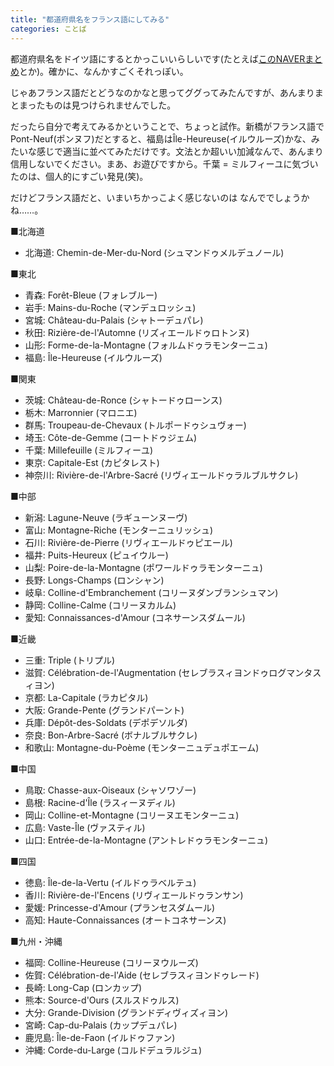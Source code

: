 ```yaml
---
title: "都道府県名をフランス語にしてみる"
categories: ことば
---
```


都道府県名をドイツ語にするとかっこいいらしいです(たとえば[このNAVERまとめ](http://matome.naver.jp/odai/2132815113153757701)とか)。確かに、なんかすごくそれっぽい。

じゃあフランス語だとどうなのかなと思ってググってみたんですが、あんまりまとまったものは見つけられませんでした。

だったら自分で考えてみるかということで、ちょっと試作。新橋がフランス語でPont-Neuf(ポンヌフ)だとすると、福島はÎle-Heureuse(イルウルーズ)かな、みたいな感じで適当に並べてみただけです。文法とか超いい加減なんで、あんまり信用しないでください。まあ、お遊びですから。千葉 = ミルフィーユに気づいたのは、個人的にすごい発見(笑)。

だけどフランス語だと、いまいちかっこよく感じないのは なんででしょうかね……。

■北海道

- 北海道: Chemin-de-Mer-du-Nord (シュマンドゥメルデュノール)

■東北

- 青森: Forêt-Bleue (フォレブルー)
- 岩手: Mains-du-Roche (マンデュロッシュ)
- 宮城: Château-du-Palais (シャトーデュパレ)
- 秋田: Rizière-de-l'Automne (リズィエールドゥロトンヌ)
- 山形: Forme-de-la-Montagne (フォルムドゥラモンターニュ)
- 福島: Île-Heureuse (イルウルーズ)

■関東

- 茨城: Château-de-Ronce (シャトードゥローンス)
- 栃木: Marronnier (マロニエ)
- 群馬: Troupeau-de-Chevaux (トルポードゥシュヴォー)
- 埼玉: Côte-de-Gemme (コートドゥジェム)
- 千葉: Millefeuille (ミルフィーユ)
- 東京: Capitale-Est (カピタレスト)
- 神奈川: Rivière-de-l'Arbre-Sacré (リヴィエールドゥラルブルサクレ)

■中部

- 新潟: Lagune-Neuve (ラギューンヌーヴ)
- 富山: Montagne-Riche (モンターニュリッシュ)
- 石川: Rivière-de-Pierre (リヴィエールドゥピエール)
- 福井: Puits-Heureux (ピュイウルー)
- 山梨: Poire-de-la-Montagne (ポワールドゥラモンターニュ)
- 長野: Longs-Champs (ロンシャン)
- 岐阜: Colline-d'Embranchement (コリーヌダンブランシュマン)
- 静岡: Colline-Calme (コリーヌカルム)
- 愛知: Connaissances-d'Amour (コネサーンスダムール)

■近畿

- 三重: Triple (トリプル)
- 滋賀: Célébration-de-l'Augmentation (セレブラスィヨンドゥログマンタスィヨン)
- 京都: La-Capitale (ラカピタル)
- 大阪: Grande-Pente (グランドパーント)
- 兵庫: Dépôt-des-Soldats (デポデソルダ)
- 奈良: Bon-Arbre-Sacré (ボナルブルサクレ)
- 和歌山: Montagne-du-Poème (モンターニュデュポエーム)

■中国

- 鳥取: Chasse-aux-Oiseaux (シャソワゾー)
- 島根: Racine-d'Île (ラスィーヌディル)
- 岡山: Colline-et-Montagne (コリーヌエモンターニュ)
- 広島: Vaste-Île (ヴァスティル)
- 山口: Entrée-de-la-Montagne (アントレドゥラモンターニュ)

■四国

- 徳島: Île-de-la-Vertu (イルドゥラベルテュ)
- 香川: Rivière-de-l'Encens (リヴィエールドゥランサン)
- 愛媛: Princesse-d'Amour (プランセスダムール)
- 高知: Haute-Connaissances (オートコネサーンス)

■九州・沖縄

- 福岡: Colline-Heureuse (コリーヌウルーズ)
- 佐賀: Célébration-de-l'Aide (セレブラスィヨンドゥレード)
- 長崎: Long-Cap (ロンカップ)
- 熊本: Source-d'Ours (スルスドゥルス)
- 大分: Grande-Division (グランドディヴィズィヨン)
- 宮崎: Cap-du-Palais (カップデュパレ)
- 鹿児島: Île-de-Faon (イルドゥファン)
- 沖縄: Corde-du-Large (コルドデュラルジュ)
